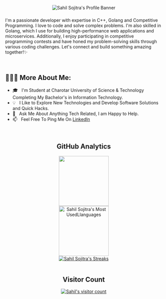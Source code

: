<p align="center">
<!-- <img src="assets/Profile%20Banner.gif" alt="Sahil Sojitra's   Profile Banner" /> -->
    <img src="https://readme-typing-svg.herokuapp.com?font=Playball&color=14E3F7FF&size=45&center=true&vCenter=true&width=900&height=100&lines=Welcome+to+Sahil+Sojitra's+Github+Profile..." alt="Sahil Sojitra's Profile Banner" />
</p>

###
I'm a passionate developer with expertise in C++, Golang and Competitive Programming. I love to code and solve complex problems. I'm also skilled in Golang, which I use for building high-performance web applications and microservices. Additionally, I enjoy participating in competitive programming contests and have honed my problem-solving skills through various coding challenges. Let's connect and build something amazing together!✨

<br />

<div>
  
## 👨🏻‍💻 More About Me:
  
- 🎓 &nbsp; I'm Student at Charotar University of Science & Technology Completing My Bachelor's in Information Technology.
- 💡 &nbsp; I Like to Explore New Technologies and Develop Software Solutions and Quick Hacks.
- 💬 &nbsp; Ask Me About Anything Tech Related, I am Happy to Help.
- 📫 &nbsp; Feel Free To Ping Me On [LinkedIn](https://www.linkedin.com/in/sahilsojitra/)
 <p align="left">
</p>
  </div>
  <br />
<!--
<hr>
<h2>Watch my contributions graph eaten by snake 🐍</h2>
<div align="center">
<a href="https://github.com/Sahil-4555">
    <img src="https://github.com/Sahil-4555/Sahil-4555/blob/output/github-contribution-grid-snake.gif" width="100%">
  </a>
</div>
-->
<div align="center">

## GitHub Analytics
<a href="https://github.com/Sahil-4555" target="_blank">
  <img height="160em" src="https://github-readme-stats.vercel.app/api?username=Sahil-4555&show_icons=true&theme=algolia&include_all_commits=true&count_private=true&bg_color=0d1117&title_color=00ddd7&hide_border=false&border_color=FFFFFF"/>
  <br />
<a href="https://github.com/Sahil-4555" target="_blank">
  <img height="160em" src="https://github-readme-stats.vercel.app/api/top-langs/?username=Sahil-4555&layout=compact&hide=handlebars&theme=algolia&bg_color=0D1117&hide_border=false&&title_color=00ddd7&border_color=FFFFFF" alt="Sahil Sojitra's Most UsedLlanguages"/>
 <br />
    <img src="http://github-readme-streak-stats.herokuapp.com?user=Sahil-4555&theme=dark&background=0D1117&hide_border=&border_color=FFFFFF&ring=00DDD7&fire=00DDD7&stroke=F1F1F1&currStreakNum=FFFFFF&sideNums=FFFFFF&currStreakLabel=00DDD7&dates=CACACA" alt="Sahil Sojitra's Streaks" />
</a>
  </div>
  <br />
<!-- <div align="center">
  <a href="https://github.com/Sahil-4555/github-readme-stats"><img align="center"
      src="https://github-readme-stats.vercel.app/api?username=Sahil-4555&show_icons=true&include_all_commits=true&theme=buefy&hide_border=true"
      alt="Sahil's github stats" height="170" /></a> 
</div>
<br/><br/>
<div align="center">
  <img align="center"
      src="https://github-readme-stats.vercel.app/api/top-langs/?username=Sahil-4555&layout=compact&theme=buefy&hide_border=true"
      height="170" />
</div>
<br/><br/>
<p align="center"><img align="center" src="https://github-readme-streak-stats.herokuapp.com/?user=Sahil-4555&" alt="Sahil" /></p> -->
<!-- 
<h2 align='center'><i><a href="https://github.com/Sahil-4555">Activity Graph 📈</i></h2>
<p align="center">
  <a href="https://github.com/Sahil-4555">
    <img
      src="https://activity-graph.herokuapp.com/graph?username=Sahil-4555&custom_title=Sahil's%20Contribution%20Graph&theme=github&area=true&hide_border=true"
      width="100%">
  </a>
</p>
-->


<!-- <h2 align="center"><i>🎵 Spotify Status</i></h2>
<p align="center">
  <a href="https://open.spotify.com/user/0r6t956lbmezmq8uw79uud2wu">
    <img src="https://SahilPatel146.vercel.app/api?rainbow=true&scan=true&spin=true&theme=dark" width="60%">
  </a>
</p>
-->

<div align="center">

  ## Visitor Count
  <a href="https://profile-counter.glitch.me/Sahil-4555/count.svg"><img align="center"
      src="https://profile-counter.glitch.me/Sahil-4555/count.svg" alt="Sahil's visitor count" /></a>
</div>

<!-- <img src="assets/footer.png" alt="Footer image"> -->

